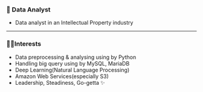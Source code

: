 ### 💾 Data Analyst

- Data analyst in an Intellectual Property industry

---

### 🐱‍🏍Interests

- Data preprocessing & analysing using by Python
- Handling big query using by MySQL, MariaDB
- Deep Learning(Natural Language Processing) 
- Amazon Web Services(especially S3)
- Leadership, Steadiness, Go-getta ✨
